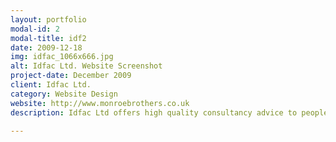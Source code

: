 ```yaml
---
layout: portfolio
modal-id: 2
modal-title: idf2
date: 2009-12-18
img: idfac_1066x666.jpg
alt: Idfac Ltd. Website Screenshot
project-date: December 2009
client: Idfac Ltd.
category: Website Design
website: http://www.monroebrothers.co.uk
description: Idfac Ltd offers high quality consultancy advice to people developing novel therapies and technologies in the life science and healthcare sectors. Idfac Ltd, then a newly created business, required a simple website and mailbox. Using Google Apps, Cranston IT created a neat, simple website that can be updated 'live' from the website. Cranston IT also configured bespoke idfac.com mailboxes in Google Apps for each director. The end result was a smart web presences for a newly formed business.

---
```

